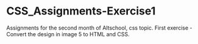 # CSS_Assignments-Exercise1
Assignments for the second month of Altschool, css topic. First exercise - Convert the design in image 5 to HTML and CSS.
